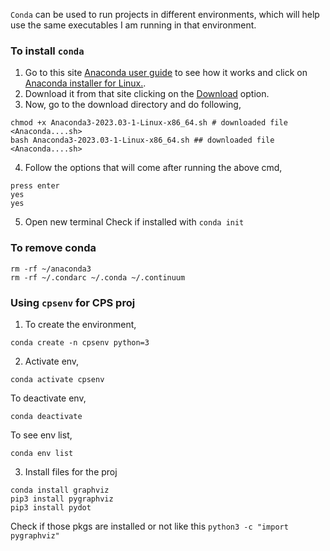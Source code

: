 `Conda` can be used to run projects in different environments, which will help use the same executables I am running in that environment.

### To install `conda`
1. Go to this site [Anaconda user guide](https://docs.conda.io/projects/conda/en/stable/user-guide/install/linux.html) to see how it works and click on [Anaconda installer for Linux.](https://www.anaconda.com/download/).
2. Download it from that site clicking on the [Download](https://repo.anaconda.com/archive/Anaconda3-2023.03-1-Linux-x86_64.sh) option.
3. Now, go to the download directory and do following,
```
chmod +x Anaconda3-2023.03-1-Linux-x86_64.sh # downloaded file <Anaconda....sh>
bash Anaconda3-2023.03-1-Linux-x86_64.sh ## downloaded file <Anaconda....sh>
```
4. Follow the options that will come after running the above cmd,
```
press enter
yes
yes
```
5. Open new terminal
Check if installed with `conda init`

### To remove conda
```
rm -rf ~/anaconda3
rm -rf ~/.condarc ~/.conda ~/.continuum
```

### Using `cpsenv` for CPS proj
1. To create the environment,
```
conda create -n cpsenv python=3
```
2. Activate env,
```
conda activate cpsenv
```
To deactivate env,
```
conda deactivate
```
To see env list,
```
conda env list
```
3. Install files for the proj
```
conda install graphviz
pip3 install pygraphviz
pip3 install pydot
```
Check if those pkgs are installed or not like this `python3 -c "import pygraphviz"`

